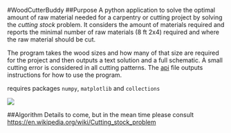 #WoodCutterBuddy
##Purpose
A python application to solve the optimal amount of raw material needed for a carpentry or cutting project by solving the *cutting stock* problem.  It considers the amount of materials required and reports the minimal number of raw materials (8 ft 2x4) required and where the raw material should be cut.

The program takes the wood sizes and how many of that size are required for the project and then outputs a text solution and a full schematic.  A small cutting error is considered in all cutting patterns.   The [api](https://github.com/JOSMANC/WoodCutterBuddy/blob/master/WoodCutterBuddy_api.py) file outputs instructions for how to use the program. 

requires packages `numpy`, `matplotlib` and `collections`

![](https://github.com/JOSMANC/WoodCutterBuddy/blob/master/image/woodbuddyschematic.png)

##Algorithm
Details to come, but in the mean time please consult https://en.wikipedia.org/wiki/Cutting_stock_problem
